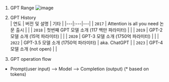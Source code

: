 1. GPT Range
![image](https://github.com/khkwon01/AI-LLM/assets/8789421/8993e667-b7a7-478f-a993-229ffa1a8b60)

2. GPT History   
| 연도 | 버전 및 설명 | 기타 |
|---|:---|---|
| `2017` | Attention is all you need 논문 출시 |   | 
| `2018` | 첫번째 GPT 모델 소개 (117 백만 파라미터) |   | 
| `2019` | GPT-2 모델 소개   (15억 파라미터)   |   | 
| `2020` | GPT-3 모델 소개   (1750억 파라미터) |   | 
| `2022` | GPT-3.5 모델 소개 (1750억 파라미터) | aka. ChatGPT  | 
| `2023` | GPT-4 모델 소개 (not open) |   | 

3. GPT operation flow
- Prompt(user input) --> Model --> Completion (output) (* based on tokens)
  
